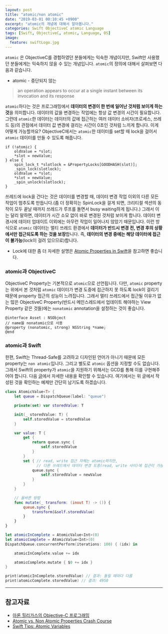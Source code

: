 ```yaml
---
layout: post
title: "atomic/non atomic"
date: "2019-03-01 00:10:45 +0900"
excerpt: "atomic의 개념에 대해서 알아봅니다."
categories: Swift ObjectiveC atomic Language
tags: [Swift, ObjectiveC, atomic, Language, OS]
image:
  feature: swiftLogo.jpg
---
```


`atomic` 은 ObjectiveC를 경험하였던 분들에게는 익숙한 개념이지만, Swift만 사용했던 분들에게는 익숙하지 않을 수 있는 개념입니다. `atomic`의 정의에 대해서 살펴보면 다음과 같습니다.

* atomic - 중단되지 않는

> an operation appears to occur at a single instant between its invocation and its response

`atomic`하다는 것은 프로그래밍에서 **데이터의 변경이 한 번에 일어난 것처럼 보이게 하는 것**을 의미합니다. 데이터의 값을 변경하는 작업에는 항상 값 변경의 시간이 필요합니다. 그런데 `atomic`한 데이터는 데이터의 값에 접근하는 여러 데이터 소비자(프로세스, 쓰레드 등)의 관점에서 데이터 값 변경에 걸리는 시간이 0초인 것처럼 느끼게 합니다. 이게 어떻게 가능할까요? ObjectiveC에서는 `atomic`한 데이터를 set할 때 lock을 걸어서 `atomic` 데이터를 만들 수 있도록 해줍니다.

```objective_c
if (!atomic) {
    oldValue = *slot;
    *slot = newValue;
} else {
    spin_lock_t *slotlock = &PropertyLocks[GOODHASH(slot)];
    _spin_lock(slotlock);
    oldValue = *slot;
    *slot = newValue;
    _spin_unlock(slotlock);
}
```

쓰레드에 lock을 건다는 것은 데이터를 변경할 때, 데이터 변경 작업 이외의 다른 모든 작업이 멈추도록 만듭니다.(좀 더 정확히는 SpinLock을 걸게 되면, 크리티컬 섹션의 동작이 모두 끝날 때까지 쓰레드가 루프를 돌면서 busy waiting하게 됩니다.) 그래서 이는 달리 말하면, 데이터가 시간 소모 없이 바로 변경된 것처럼 보이게 합니다. 데이터 변경시에 데이터 업데이트 이외에는 아무런 작업이 일어나지 않았기 때문입니다. 이런 방식으로 `atomic` 데이터는 멀티 쓰레드 환경에서 **데이터가 반드시 변경 전, 변경 후의 상황에서만 접근되도록 하는 것을 보장**합니다. 즉, **데이터의 변경 중에는 해당 데이터에 접근이 불가능**(lock이 걸려 있으므로)합니다.

* Lock에 대한 좀 더 자세한 설명은 [Atomic Properties in Swift](http://www.vadimbulavin.com/atomic-properties/)을 참고하면 좋습니다.

### atomic과 ObjectiveC

ObjectiveC Property는 기본적으로 `atomic`으로 선언됩니다. 다만, `atomic` property는 위에서 본 것처럼 `atomic` 데이터가 변경 도중에 접근하지 못 하도록 lock이 걸리기 때문에 property 접근의 성능이 느려집니다. 그래서 멀티 쓰레드에서 접근될 이유가 없는 많은 ObjectiveC Property(반드시 메인스레드에서 업데이트 해야하는 View Property 같은 것들)에는 `nonatomic` annotation을 설정하는 것이 좋습니다.

```objective_c
@interface Asset : NSObject
// name을 nonatomic으로 사용
@property (nonatomic, strong) NSString *name;
@end
```

### atomic과 Swift

한편, Swift는 Thread-Safe를 고려하고 디자인된 언어가 아니기 때문에 모든 property는 `non atomic`입니다. 그리고 별도로 `atomic` 옵션을 지정할 수도 없습니다. 그래서 Swift의 property가 `atomic`을 지원하기 위해서는 GCD를 통해 이를 구현해주어야 합니다. 다음 [글](https://www.objc.io/blog/2018/12/18/atomic-variables/)에서 자세한 내용을 확인할 수 있습니다. 여기에서는 위 글에서 작성된 것을 확인하는 예제만 간단히 남기도록 하겠습니다.

```swift
class AtomicValue<T> {
    let queue = DispatchQueue(label: "queue")

    private(set) var storedValue: T

    init(_ storedValue: T) {
        self.storedValue = storedValue
    }

    var value: T {
        get {
            return queue.sync {
                self.storedValue
            }
        }
        set { // read, write 접근 자체는 atomic하지만,
              // 다른 쓰레드에서 데이터 변경 도중(read, write 사이)에 접근이 가능하여, 완벽한 atomic이 아닙니다.
            queue.sync {
                self.storedValue = newValue
            }
        }
    }

    // 올바른 방법
    func mutate(_ transform: (inout T) -> ()) {
        queue.sync {
            transform(&self.storedValue)
        }
    }
}

let atomicInComplete = AtomicValue<Int>(0)
let atomicComplete = AtomicValue<Int>(0)
DispatchQueue.concurrentPerform(iterations: 100) { (idx) in

    atomicInComplete.value += idx

    atomicComplete.mutate { $0 += idx }
}

print(atomicInComplete.storedValue) // 결과: 돌릴 때마다 다름
print(atomicComplete.storedValue) // 결과: 4950
```

---

## 참고자료

- [아론 힐리가스의 Objective-C 프로그래밍](https://www.kyobobook.co.kr/product/detailViewKor.laf?mallGb=KOR&ejkGb=KOR&barcode=9788994506401)
- [Atomic vs. Non Atomic Properties Crash Course](https://medium.com/@YogevSitton/atomic-vs-non-atomic-properties-crash-course-d11c23f4366c)
- [Swift Tips: Atomic Variables](https://www.objc.io/blog/2018/12/18/atomic-variables/)